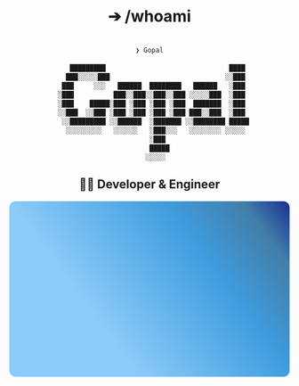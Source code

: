 <div align="center">
  <h1> ➔ /whoami </h1> 
  
  ```
                                                                        ❯ Gopal
    
       █████████                               ████ 
      ███░░░░░███                             ░░███ 
     ███     ░░░   ██████  ████████   ██████   ░███ 
    ░███          ███░░███░░███░░███ ░░░░░███  ░███ 
    ░███    █████░███ ░███ ░███ ░███  ███████  ░███ 
    ░░███  ░░███ ░███ ░███ ░███ ░███ ███░░███  ░███ 
     ░░█████████ ░░██████  ░███████ ░░████████ █████
      ░░░░░░░░░   ░░░░░░   ░███░░░   ░░░░░░░░ ░░░░░ 
                           ░███                     
                           █████                    
                          ░░░░░                     

  ```

  
  ## 👨‍💻 Developer & Engineer
  <!-- Add some badges -->
  
  <!-- GitHub stats -->
 ![GitHub Stats](assets/badge.svg)
</div>
<!--
**Gopal-G0/Gopal-G0** is a ✨ _special_ ✨ repository because its `README.md` (this file) appears on your GitHub profile.

Here are some ideas to get you started:

- 🔭 I’m currently working on ...
- 🌱 I’m currently learning ...
- 👯 I’m looking to collaborate on ...
- 🤔 I’m looking for help with ...
- 💬 Ask me about ...
- 📫 How to reach me: ...
- 😄 Pronouns: ...
- ⚡ Fun fact: ...
-->

